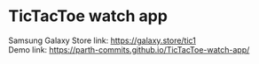 # TicTacToe watch app  
Samsung Galaxy Store link: https://galaxy.store/tic1  
Demo link: https://parth-commits.github.io/TicTacToe-watch-app/  
